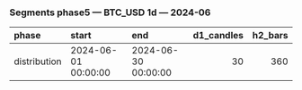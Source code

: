 ### Segments phase5 — BTC_USD 1d — 2024-06

| phase        | start               | end                 |   d1_candles |   h2_bars |
|:-------------|:--------------------|:--------------------|-------------:|----------:|
| distribution | 2024-06-01 00:00:00 | 2024-06-30 00:00:00 |           30 |       360 |
